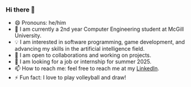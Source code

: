 ### Hi there 👋

- 😄 Pronouns: he/him
- 📓 I am currently a 2nd year Computer Engineering student at McGill University.
- 💡 I am interested in software programming, game development, and advancing my skills in the artificial intelligence field.
- 👯 I am open to collaborations and working on projects.
- 💬 I am looking for a job or internship for summer 2025.
- 📫 How to reach me: feel free to reach me at my [LinkedIn](https://www.linkedin.com/in/fabian-saldana-b046b4252/).
- ⚡ Fun fact: I love to play volleyball and draw!

<!-- add internship with chris once the title etc is finalized -->

